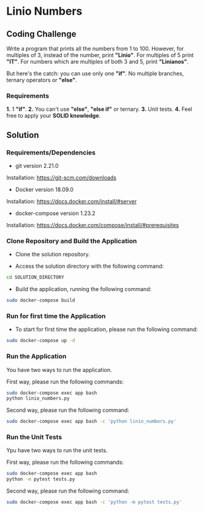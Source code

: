 # Linio Numbers

## Coding Challenge

Write a program that prints all the numbers from 1 to 100. However, for multiples of 3, instead of the number, print **"Linio"**. For multiples of 5 print **"IT"**. For numbers which are multiples of both 3 and 5, print **"Linianos"**.

But here's the catch: you can use only one **"if"**. No multiple branches, ternary operators or **"else"**.

### Requirements

**1.** 1 **"if"**.
**2.** You can't use **"else"**, **"else if"** or ternary.
**3.** Unit tests.
**4.** Feel free to apply your **SOLID knowledge**.

## Solution

### Requirements/Dependencies

+ git version 2.21.0

Installation: https://git-scm.com/downloads

+ Docker version 18.09.0

Installation: https://docs.docker.com/install/#server

+ docker-compose version 1.23.2

Installation: https://docs.docker.com/compose/install/#prerequisites

### Clone Repository and Build the Application

+ Clone the solution repository.

+ Access the solution directory with the following command:

```bash
cd SOLUTION_DIRECTORY
```

+ Build the application, running the following command:

```bash
sudo docker-compose build
```

### Run for first time the Application

+ To start for first time the application, please run the following command:

```bash
sudo docker-compose up -d
```

### Run the Application

You have two ways to run the application.

First way, please run the following commands:

```bash
sudo docker-compose exec app bash
python linio_numbers.py
```

Second way, please run the following command:

```bash
sudo docker-compose exec app bash -c 'python linio_numbers.py'
```

### Run the Unit Tests

Ypu have two ways to run the unit tests.

First way, please run the following commands:

```bash
sudo docker-compose exec app bash
python -m pytest tests.py
```

Second way, please run the following command:

```bash
sudo docker-compose exec app bash -c 'python -m pytest tests.py'
```
